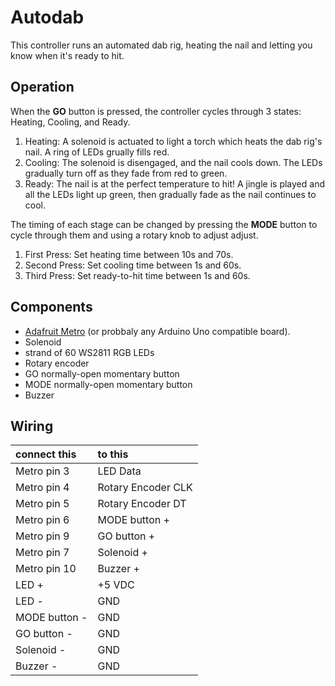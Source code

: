 # Autodab

This controller runs an automated dab rig, heating the nail and letting you know when it's ready to hit.

## Operation
When the **GO** button is pressed, the controller cycles through 3 states: Heating, Cooling, and Ready.  
1. Heating: A solenoid is actuated to light a torch which heats the dab rig's nail.  A ring of LEDs grually fills red.
2. Cooling: The solenoid is disengaged, and the nail cools down.  The LEDs gradually turn off as they fade from red to green.
3. Ready: The nail is at the perfect temperature to hit!  A jingle is played and all the LEDs light up green, then gradually fade as the nail continues to cool.

The timing of each stage can be changed by pressing the **MODE** button to cycle through them and using a rotary knob to adjust adjust.
1. First Press: Set heating time between 10s and 70s.
2. Second Press: Set cooling time between 1s and 60s.
3. Third Press: Set ready-to-hit time between 1s and 60s.

## Components
* [Adafruit Metro](https://www.adafruit.com/product/2488) (or probbaly any Arduino Uno compatible board).
* Solenoid
* strand of 60 WS2811 RGB LEDs
* Rotary encoder
* GO normally-open momentary button
* MODE normally-open momentary button
* Buzzer

## Wiring
| connect this  | to this            | 
| :-----------  | :----------        |
| Metro pin 3   | LED Data           |
| Metro pin 4   | Rotary Encoder CLK |
| Metro pin 5   | Rotary Encoder DT  |
| Metro pin 6   | MODE button +      |
| Metro pin 9   | GO button +        |
| Metro pin 7   | Solenoid +         |
| Metro pin 10  | Buzzer +           |
| LED +         | +5 VDC             |
| LED -         | GND                |
| MODE button - | GND                |
| GO button -   | GND                |
| Solenoid -    | GND                |
| Buzzer -      | GND                |